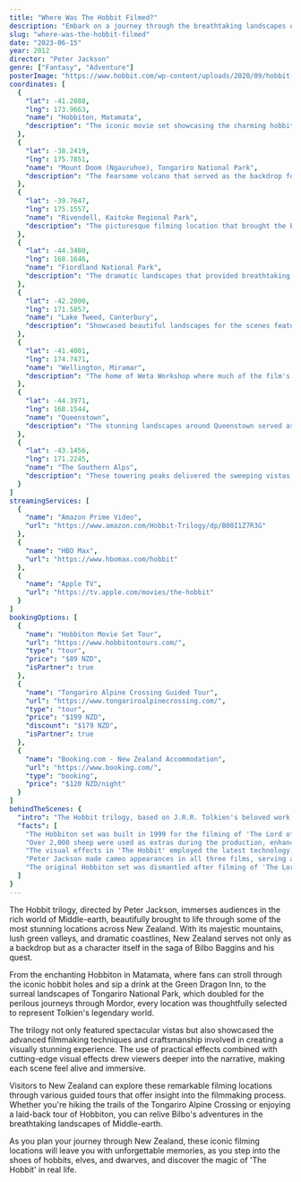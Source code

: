 ```yaml
---
title: "Where Was The Hobbit Filmed?"
description: "Embark on a journey through the breathtaking landscapes of New Zealand as we uncover the filming locations of 'The Hobbit' trilogy, from lush forests to majestic mountains."
slug: "where-was-the-hobbit-filmed"
date: "2023-06-15"
year: 2012
director: "Peter Jackson"
genre: ["Fantasy", "Adventure"]
posterImage: "https://www.hobbit.com/wp-content/uploads/2020/09/hobbit-desolation-2-1.jpg"
coordinates: [
  { 
    "lat": -41.2888, 
    "lng": 173.9663, 
    "name": "Hobbiton, Matamata", 
    "description": "The iconic movie set showcasing the charming hobbit holes and the Green Dragon Inn, where fans can enjoy a drink."
  },
  { 
    "lat": -38.2419, 
    "lng": 175.7851, 
    "name": "Mount Doom (Ngauruhoe), Tongariro National Park", 
    "description": "The fearsome volcano that served as the backdrop for the treacherous journey to destroy the One Ring."
  },
  { 
    "lat": -39.7647, 
    "lng": 175.1557, 
    "name": "Rivendell, Kaitoke Regional Park", 
    "description": "The picturesque filming location that brought the Elven realm of Rivendell to life, complete with stunning waterfalls."
  },
  { 
    "lat": -44.3480, 
    "lng": 168.1646, 
    "name": "Fiordland National Park", 
    "description": "The dramatic landscapes that provided breathtaking backdrops for various journey scenes, including the Misty Mountains."
  },
  { 
    "lat": -42.2000, 
    "lng": 171.5857, 
    "name": "Lake Tweed, Canterbury", 
    "description": "Showcased beautiful landscapes for the scenes featuring the journey through the wilds of Middle-earth."
  },
  { 
    "lat": -41.4001, 
    "lng": 174.7471, 
    "name": "Wellington, Miramar", 
    "description": "The home of Weta Workshop where much of the film's intricate visual effects and props were created."
  },
  { 
    "lat": -44.3971, 
    "lng": 168.1544, 
    "name": "Queenstown", 
    "description": "The stunning landscapes around Queenstown served as vital locations for the thrilling adventure sequences."
  },
  { 
    "lat": -43.1456, 
    "lng": 171.2245, 
    "name": "The Southern Alps", 
    "description": "These towering peaks delivered the sweeping vistas associated with Middle-earth’s grandeur."
  }
]
streamingServices: [
  {
    "name": "Amazon Prime Video",
    "url": "https://www.amazon.com/Hobbit-Trilogy/dp/B00I1Z7R3G"
  },
  {
    "name": "HBO Max",
    "url": "https://www.hbomax.com/hobbit"
  },
  {
    "name": "Apple TV",
    "url": "https://tv.apple.com/movies/the-hobbit"
  }
]
bookingOptions: [
  {
    "name": "Hobbiton Movie Set Tour",
    "url": "https://www.hobbitontours.com/",
    "type": "tour",
    "price": "$89 NZD",
    "isPartner": true
  },
  {
    "name": "Tongariro Alpine Crossing Guided Tour",
    "url": "https://www.tongariroalpinecrossing.com/",
    "type": "tour",
    "price": "$199 NZD",
    "discount": "$179 NZD",
    "isPartner": true
  },
  {
    "name": "Booking.com - New Zealand Accommodation",
    "url": "https://www.booking.com/",
    "type": "booking",
    "price": "$120 NZD/night"
  }
]
behindTheScenes: {
  "intro": "The Hobbit trilogy, based on J.R.R. Tolkien's beloved work, was brought to life through an incredible blend of stunning New Zealand landscapes, groundbreaking technology, and dedicated craftsmanship.",
  "facts": [
    "The Hobbiton set was built in 1999 for the filming of 'The Lord of the Rings' and was revitalized for 'The Hobbit', featuring 44 unique hobbit holes.",
    "Over 2,000 sheep were used as extras during the production, enhancing the authenticity of the New Zealand countryside.",
    "The visual effects in 'The Hobbit' employed the latest technology, including high frame rate shooting at 48 frames per second.",
    "Peter Jackson made cameo appearances in all three films, serving as a nod to his enduring connection to Middle-earth.",
    "The original Hobbiton set was dismantled after filming of 'The Lord of the Rings', but was painstakingly rebuilt to last for future tourists."
  ]
}
---
```


<HobbitGuide />

The Hobbit trilogy, directed by Peter Jackson, immerses audiences in the rich world of Middle-earth, beautifully brought to life through some of the most stunning locations across New Zealand. With its majestic mountains, lush green valleys, and dramatic coastlines, New Zealand serves not only as a backdrop but as a character itself in the saga of Bilbo Baggins and his quest.

From the enchanting Hobbiton in Matamata, where fans can stroll through the iconic hobbit holes and sip a drink at the Green Dragon Inn, to the surreal landscapes of Tongariro National Park, which doubled for the perilous journeys through Mordor, every location was thoughtfully selected to represent Tolkien's legendary world.

The trilogy not only featured spectacular vistas but also showcased the advanced filmmaking techniques and craftsmanship involved in creating a visually stunning experience. The use of practical effects combined with cutting-edge visual effects drew viewers deeper into the narrative, making each scene feel alive and immersive.

Visitors to New Zealand can explore these remarkable filming locations through various guided tours that offer insight into the filmmaking process. Whether you're hiking the trails of the Tongariro Alpine Crossing or enjoying a laid-back tour of Hobbiton, you can relive Bilbo's adventures in the breathtaking landscapes of Middle-earth.

As you plan your journey through New Zealand, these iconic filming locations will leave you with unforgettable memories, as you step into the shoes of hobbits, elves, and dwarves, and discover the magic of 'The Hobbit' in real life.